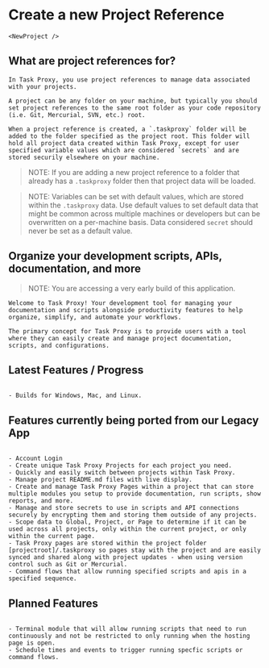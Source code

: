 # Create a new Project Reference

```section
<NewProject />
```

## What are project references for?

```section
In Task Proxy, you use project references to manage data associated with your projects.

A project can be any folder on your machine, but typically you should set project references to the same root folder as your code repository (i.e. Git, Mercurial, SVN, etc.) root.

When a project reference is created, a `.taskproxy` folder will be added to the folder specified as the project root. This folder will hold all project data created within Task Proxy, except for user specified variable values which are considered `secrets` and are stored securily elsewhere on your machine.
```

> NOTE: If you are adding a new project reference to a folder that already has a `.taskproxy` folder then that project data will be loaded.

> NOTE: Variables can be set with default values, which are stored within the `.taskproxy` data. Use default values to set default data that might be common across multiple machines or developers but can be overwritten on a per-machine basis. Data considered `secret` should never be set as a default value.

## Organize your development scripts, APIs, documentation, and more

> NOTE: You are accessing a very early build of this application.

```section
Welcome to Task Proxy! Your development tool for managing your documentation and scripts alongside productivity features to help organize, simplify, and automate your workflows.

The primary concept for Task Proxy is to provide users with a tool where they can easily create and manage project documentation, scripts, and configurations.
```

## Latest Features / Progress

```section

- Builds for Windows, Mac, and Linux.

```

## Features currently being ported from our Legacy App

````section

- Account Login
- Create unique Task Proxy Projects for each project you need.
- Quickly and easily switch between projects within Task Proxy.
- Manage project README.md files with live display.
- Create and manage Task Proxy Pages within a project that can store multiple modules you setup to provide documentation, run scripts, show reports, and more.
- Manage and store secrets to use in scripts and API connections securely by encrypting them and storing them outside of any projects.
- Scope data to Global, Project, or Page to determine if it can be used across all projects, only within the current project, or only within the current page.
- Task Proxy pages are stored within the project folder [projectroot]/.taskproxy so pages stay with the project and are easily synced and shared along with project updates - when using version control such as Git or Mercurial.
- Command flows that allow running specified scripts and apis in a specified sequence.

````

## Planned Features

````section

- Terminal module that will allow running scripts that need to run continuously and not be restricted to only running when the hosting page is open.
- Schedule times and events to trigger running specfic scripts or command flows.

````
